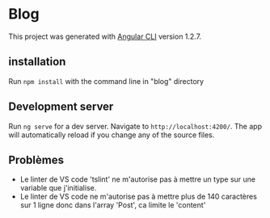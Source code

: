 # Blog

This project was generated with [Angular CLI](https://github.com/angular/angular-cli) version 1.2.7.

## installation
Run `npm install` with the command line in "blog" directory

## Development server

Run `ng serve` for a dev server. Navigate to `http://localhost:4200/`. The app will automatically reload if you change any of the source files.


## Problèmes 
* Le linter de VS code 'tslint' ne m'autorise pas à mettre un type sur une variable que j'initialise.
* Le linter de VS code ne m'autorise pas à mettre plus de 140 caractères sur 1 ligne donc dans l'array 'Post', ca limite le 'content'